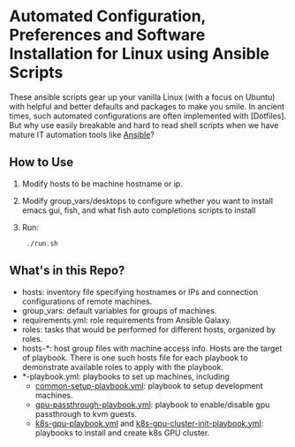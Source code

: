 # Automated Configuration, Preferences and Software Installation for Linux using Ansible Scripts

These ansible scripts gear up your vanilla Linux (with a focus on Ubuntu) with
helpful and better defaults and packages to make you smile. In ancient times,
such automated configurations are often implemented with [Dotfiles]. But why use
easily breakable and hard to read shell scripts when we have mature IT
automation tools like [Ansible](https://www.ansible.com/)?

## How to Use

1. Modify hosts to be machine hostname or ip.
3. Modify group_vars/desktops to configure whether you want to install emacs gui, fish, and what fish auto completions scripts to install
4. Run:

        ./run.sh

## What's in this Repo?

* hosts: inventory file specifying hostnames or IPs and connection configurations of remote machines.
* group_vars: default variables for groups of machines.
* requirements.yml: role requirements from Ansible Galaxy.
* roles: tasks that would be performed for different hosts, organized by roles.
* hosts-*: host group files with machine access info. Hosts are the target of
  playbook. There is one such hosts file for each playbook to demonstrate
  available roles to apply with the playbook.
* *-playbook.yml: playbooks to set up machines, including
  * [common-setup-playbook.yml](common-setup-playbook.yml): playbook to setup
        development machines.
  * [gpu-passthrough-playbook.yml](gpu-passthrough-playbook.yml): playbook to
    enable/disable gpu passthrough to kvm guests.
  * [k8s-gpu-playbook.yml](k8s-gpu-playbook.yml) and
    [k8s-gpu-cluster-init-playbook.yml](k8s-gpu-cluster-init-playbook.yml):
    playbooks to install and create k8s GPU cluster.
